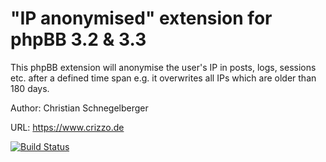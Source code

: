 "IP anonymised" extension for phpBB 3.2 & 3.3
======
This phpBB extension will anonymise the user's IP in posts, logs, sessions etc. after a defined time span e.g. it overwrites all IPs which are older than 180 days.

Author: Christian Schnegelberger

URL: https://www.crizzo.de

[![Build Status](https://travis-ci.org/Crizz0/ipanonym.svg?branch=master)](https://travis-ci.org/Crizz0/ipanonym)

